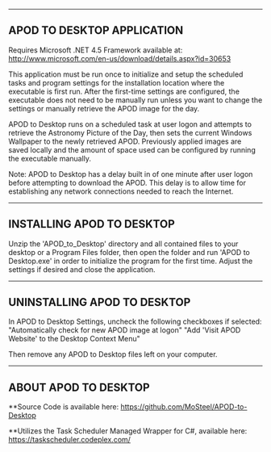 ------------------------------------------
APOD TO DESKTOP APPLICATION
------------------------------------------

Requires Microsoft .NET 4.5 Framework available at:
	http://www.microsoft.com/en-us/download/details.aspx?id=30653
	
This application must be run once to initialize and setup the scheduled tasks
and program settings for the installation location where the executable is
first run.  After the first-time settings are configured, the executable
does not need to be manually run unless you want to change the settings
or manually retrieve the APOD image for the day.

APOD to Desktop runs on a scheduled task at user logon and attempts to retrieve
the Astronomy Picture of the Day, then sets the current Windows Wallpaper to the
newly retrieved APOD.  Previously applied images are saved locally and the
amount of space used can be configured by running the executable manually.

Note: APOD to Desktop has a delay built in of one minute after user logon before 
attempting to download the APOD. This delay is to allow time for establishing any 
network connections needed to reach the Internet.

------------------------------------------
INSTALLING APOD TO DESKTOP
------------------------------------------

Unzip the 'APOD_to_Desktop' directory and all contained files to your desktop or a 
Program Files folder, then open the folder and run 'APOD to Desktop.exe' in order 
to initialize the program for the first time.  Adjust the settings if desired and 
close the application.

------------------------------------------
UNINSTALLING APOD TO DESKTOP
------------------------------------------

In APOD to Desktop Settings, uncheck the following checkboxes if selected:
	"Automatically check for new APOD image at logon" 
	"Add 'Visit APOD Website' to the Desktop Context Menu"

Then remove any APOD to Desktop files left on your 
computer.

------------------------------------------
ABOUT APOD TO DESKTOP
------------------------------------------

**Source Code is available here:
	https://github.com/MoSteel/APOD-to-Desktop

**Utilizes the Task Scheduler Managed Wrapper for C#, available here: 
	https://taskscheduler.codeplex.com/

